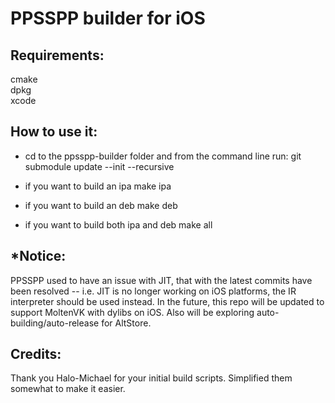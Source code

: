 PPSSPP builder for iOS
======================

Requirements:
--------------
cmake  
dpkg  
xcode  

How to use it:
--------------

* cd to the ppsspp-builder folder and from the command line run:
    git submodule update --init --recursive

* if you want to build an ipa
    make ipa
            
* if you want to build an deb
    make deb

* if you want to build both ipa and deb
    make all

*Notice:
--------------
PPSSPP used to have an issue with JIT, that with the latest commits have been resolved -- i.e. JIT is no longer working on iOS platforms, the IR interpreter should be used instead. In the future, this repo will be updated to support MoltenVK with dylibs on iOS. Also will be exploring auto-building/auto-release for AltStore.

Credits:
--------------
Thank you Halo-Michael for your initial build scripts. Simplified them somewhat to make it easier.

